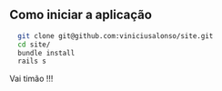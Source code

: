 ## Como iniciar a aplicação


```sh
  git clone git@github.com:viniciusalonso/site.git
  cd site/
  bundle install
  rails s
```

Vai timão !!!